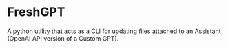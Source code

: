 # FreshGPT
A python utility that acts as a CLI for updating files attached to an Assistant (OpenAI API version of a Custom GPT).
